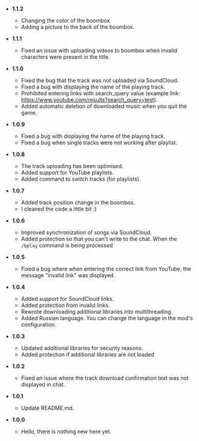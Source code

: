 -   **1.1.2**

	-	Changing the color of the boombox.
	-	Adding a picture to the back of the boombox.

-   **1.1.1**

	-	Fixed an issue with uploading videos to boombox when invalid characters were present in the title.

-   **1.1.0**

	-	Fixed the bug that the track was not uploaded via SoundCloud.
	-	Fixed a bug with displaying the name of the playing track.
	-	Prohibited entering links with search_query value (example link: https://www.youtube.com/results?search_query=test).
	-	Added automatic deletion of downloaded music when you quit the game.

-   **1.0.9**

	-	Fixed a bug with displaying the name of the playing track.
	-	Fixed a bug when single tracks were not working after playlist.

-   **1.0.8**

	-	The track uploading has been optimised.
	-	Added support for YouTube playlists.
	-	Added command to switch tracks (for playlists).

-   **1.0.7**

	-	Added track position change in the boombox.
	-	I cleaned the code a little bit :)

-   **1.0.6**

	-	Improved synchronization of songs via SoundCloud.
	-	Added protection so that you can't write to the chat. When the `/bplay` command is being processed

-   **1.0.5**

	-	Fixed a bug where when entering the correct link from YouTube, the message "invalid link" was displayed.

-   **1.0.4**

	-	Added support for SoundCloud links.
	-	Added protection from invalid links.
    -   Rewrote downloading additional libraries into multithreading.
	- 	Added Russian language. You can change the language in the mod's configuration.

-   **1.0.3**

    -   Updated additional libraries for security reasons.
	- 	Added protection if additional libraries are not loaded

-   **1.0.2**

    -   Fixed an issue where the track download confirmation text was not displayed in chat.

-   **1.0.1**

    -   Update README.md.

-   **1.0.0**

    -   Hello, there is nothing new here yet.
